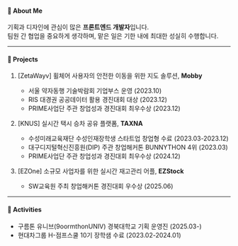 #### 👋 About Me
기획과 디자인에 관심이 많은 **프론트엔드 개발자**입니다.  
팀원 간 협업을 중요하게 생각하며, 맡은 일은 기한 내에 최대한 성실히 수행합니다.


---


#### 💼 Projects

1. [ZetaWayv] 휠체어 사용자의 안전한 이동을 위한 지도 솔루션, **Mobby**
    - 서울 약자동행 기술박람회 기업부스 운영 (2023.10)  
    - RIS 대경권 공공데이터 활용 경진대회 대상 (2023.12)  
    - PRIME사업단 주관 창업성과 경진대회 최우수상 (2023.12)

2. [KNUS] 실시간 택시 승차 공유 플랫폼, **TAXNA**
    - 수성미래교육재단 수성인재장학생 스타트업 창업형 수료 (2023.03-2023.12)  
    - 대구디지털혁신진흥원(DIP) 주관 창업해커톤 BUNNYTHON 4위 (2023.03)  
    - PRIME사업단 주관 창업성과 경진대회 최우수상 (2024.12)

3. [EZOne] 소규모 사업자를 위한 실시간 재고관리 어플, **EZStock**
    - SW교육원 주최 창업해커톤 경진대회 우수상 (2025.06)

---

#### 🌱 Activities

- 구름톤 유니브(9oormthonUNIV) 경북대학교 기획 운영진 (2025.03-)  
- 현대차그룹 H-점프스쿨 10기 장학샘 수료 (2023.02-2024.01)

